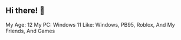 ## Hi there! 👋

My Age: 12
My PC: Windows 11
Like: Windows, PB95, Roblox, And My Friends, And Games
